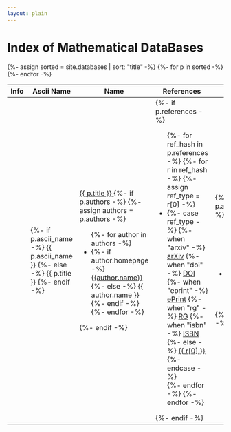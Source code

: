 ```yaml
---
layout: plain
---
```

<h1 class="smallcaps">Index of Mathematical DataBases</h1>
<table class="display datatable" data-order-columns="[1]">
    <thead>
        <tr>
            <th data-dt-order="disable">Info</th>
            <th data-hide-column="true">Ascii Name</th>
            <th>Name</th>
            <th>References</th>
            <th>Area</th>
            <th>Tags</th>
            <th data-hide-column="true">Description</th>
        </tr>
    </thead>
    <tbody>
        {%- assign sorted = site.databases | sort: "title" -%}
        {%- for p in sorted -%}
            <tr>
                <td class="centered-td"><a href="{{ p.id }}"><i class="fas fa-info-circle"></i></a></td>
                <td>
                    {%- if p.ascii_name -%}
                    {{ p.ascii_name }}
                    {%- else -%}
                    {{ p.title }}
                    {%- endif -%}
                </td>
                <td>
                    <a href="{{ p.location }}" target="_blank">
                        {{ p.title }}
                        <i class="fas fa-external-link-alt"></i>
                    </a>
                    {%- if p.authors -%}
                        {%- assign authors = p.authors -%}
                        <ul class="authors-list">
                        {%- for author in authors -%}
                        <li>{%- if author.homepage -%}<a href="{{ author.homepage}}">{{author.name}}</a> {%- else -%} {{ author.name }} {%- endif -%}</li>
                        {%- endfor -%}
                        </ul>
                    {%- endif -%}
                </td>
                <td>
                    {%- if p.references -%}
                        <ul class="reference-list">
                        {%- for ref_hash in p.references -%}
                            {%- for r in ref_hash -%}
                                {%- assign ref_type = r[0] -%}
                                <li>
                                {%- case ref_type -%}
                                {%- when "arxiv" -%}
                                    <a href="https://arxiv.org/abs/{{ r[1] }}" target="_blank">arXiv</a>
                                {%- when "doi" -%}
                                    <a href="https://doi.org/{{ r[1] }}" target="_blank">DOI</a>
                                {%- when "eprint" -%}
                                    <a href="https://eprint.iacr.org/{{ r[1] }}" target="_blank">ePrint</a>
                                {%- when "rg" -%}
                                    <a href="https://www.researchgate.net/publication/{{ r[1] }}" target="_blank">RG</a>
                                {%- when "isbn" -%}
                                    <a href="https://www.google.com/search?tbm=bks&q=isbn:{{ r[1] }}" target="_blank">ISBN</a>
                                {%- else -%}
                                    <a href="{{ r[1] }}">{{ r[0] }}</a>
                                {%- endcase -%}
                                </li>
                            {%- endfor -%}
                        {%- endfor -%}
                        </ul>
                    {%- endif -%}
                </td>
                <td>
                    {%- if p.area -%}
                       <ul class="area-list">
                       {%- for a in p.area -%}
                           <li>{{ a }}</li>
                       {%- endfor -%}
                       </ul>
                    {%- endif -%}
                </td>
                <td>
                    {%- if p.tags -%}
                        <ul class="tag-list">
                        {%- for t in p.tags -%}
                            <li>{{ t }}</li>
                        {%- endfor -%}
                        </ul>
                    {%- endif %}
                </td>
                <td>
                  {%- if p.short_description -%}
                    {{ p.short_description }}
                  {%- endif -%}
                </td>
            </tr>
        {%- endfor -%}
    </tbody>
</table>
